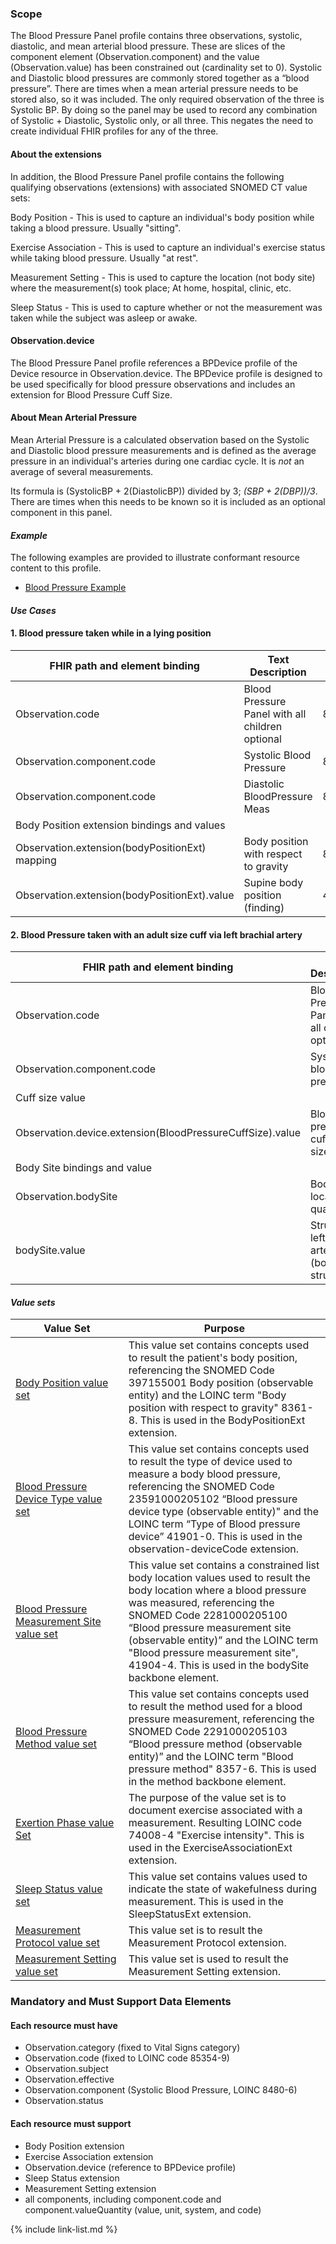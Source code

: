 ### Scope

The Blood Pressure Panel profile contains three observations, systolic, diastolic, and mean arterial blood pressure. These are slices of the component element (Observation.component) and the value (Observation.value) has been constrained out (cardinality set to 0).  Systolic and Diastolic blood pressures are commonly stored together as a “blood pressure”. There are times when a mean arterial pressure needs to be stored also, so it was included.  The only required observation of the three is Systolic BP.  By doing so the panel may be used to record any combination of Systolic + Diastolic, Systolic only, or all three.  This negates the need to create individual FHIR profiles for any of the three.

#### About the extensions

In addition, the Blood Pressure Panel profile contains the following qualifying observations (extensions) with associated SNOMED CT value sets:

Body Position - This is used to capture an individual's body position while taking a blood pressure.  Usually "sitting".

Exercise Association - This is used to capture an individual's exercise status while taking blood pressure.  Usually "at rest".

Measurement Setting - This is used to capture the location (not body site) where the measurement(s) took place; At home, hospital, clinic, etc.

Sleep Status - This is used to capture whether or not the measurement was taken while the subject was asleep or awake.

#### Observation.device

The Blood Pressure Panel profile references a BPDevice profile of the Device resource in Observation.device.  The BPDevice profile is designed to be used specifically for blood pressure observations and includes an extension for Blood Pressure Cuff Size.

#### About Mean Arterial Pressure

Mean Arterial Pressure is a calculated observation based on the Systolic and Diastolic blood pressure measurements and is defined as the average pressure in an individual's arteries during one cardiac cycle.  It is *not* an average of several measurements.

Its formula is (SystolicBP + 2(DiastolicBP)) divided by 3; *(SBP + 2(DBP))/3*.   There are times when this needs to be known so it is included as an optional component in this panel.

#### *Example*

The following examples are provided to illustrate conformant resource content to this profile.

- [Blood Pressure Example](Observation-BloodPressurePanel-example.html)

#### *Use Cases*

<div>
	<h4>1.	Blood pressure taken while in a lying position</h4>
	<table class="grid">
		<thead>
			<tr>
			  <th width="20%">FHIR path and element binding</th>
			  <th width="40%">Text Description</th>
			  <th width="20%">Code</th>
			  <th width="20%">Terminology</th>
			</tr>
		</thead>
		<tbody>
			<tr>
			  <td>Observation.code</td>
			  <td>Blood Pressure Panel with all children optional</td>
			  <td>85354-9</td>
			  <td>LOINC</td>
			</tr>
			<tr>
			  <td>Observation.component.code</td>
			  <td>Systolic Blood Pressure</td>
			  <td>8480-6</td>
			  <td>LOINC</td>
			</tr>
			<tr>
			  <td>Observation.component.code</td>
			  <td>Diastolic BloodPressure Meas</td>
			  <td>8462-4</td>
			  <td>LOINC</td>
			</tr>
			<tr>
			  <td colspan="4">Body Position extension bindings and values</td>
			</tr>
			<tr>
			  <td>Observation.extension(bodyPositionExt) mapping</td>
			  <td>Body position with respect to gravity</td>
			  <td>8361-8</td>
			  <td>LOINC</td>
			</tr>
			<tr>
			  <td>Observation.extension(bodyPositionExt).value</td>
			  <td>Supine body position (finding) </td>
			  <td>40199007</td>
			  <td>SNOMED CT</td>
			</tr>
		</tbody>
	</table>
</div>

<div>
	<h4>2.  Blood Pressure taken with an adult size cuff via left brachial artery</h4>
	<table class="grid">
		<thead>
			<tr>
			  <th width="20%">FHIR path and element binding</th>
			  <th width="40%">Text Description</th>
			  <th width="20%">Code</th>
			  <th width="20%">Terminology</th>
			</tr>
		</thead>
		<tbody>
			<tr>
			  <td>Observation.code</td>
			  <td>Blood Pressure Panel with all children optional</td>
			  <td>85354-9</td>
			  <td>LOINC</td>
			</tr>
			<tr>
			  <td>Observation.component.code</td>
			  <td>Systolic blood pressure</td>
			  <td>8480-6</td>
			  <td>LOINC</td>
			</tr>
			<tr>
			  <td colspan="4">Cuff size value</td>
			</tr>
			<tr>
			  <td>Observation.device.extension(BloodPressureCuffSize).value</td>
			  <td>Blood pressure cuff, adult size large</td>
			  <td>720738005</td>
			  <td>SNOMED CT</td>
			</tr>
			<tr>
			  <td colspan="4">Body Site bindings and value</td>
			</tr>
			<tr>
			  <td>Observation.bodySite</td>
			  <td>Body location qualifier</td>
			  <td>39112-8</td>
			  <td>LOINC</td>
			</tr>
			<tr>
			  <td>bodySite.value</td>
			  <td>Structure of left brachial artery (body structure)</td>
			  <td>723961002</td>
			  <td>SNOMED CT</td>
			</tr>
		</tbody>
	</table>
</div>


#### ***Value sets***

<div>
	<table class="grid">
		<thead>
			<tr>
			  <th width="20%">Value Set</th>
			  <th width="40%">Purpose</th>
			</tr>
		</thead>
		<tbody>
			<tr>
			  <td><a href="ValueSet-bodyPositionVS.html">Body Position value set</a></td>
			  <td>This value set contains concepts used to result the patient's body position, referencing the SNOMED Code 397155001 Body position (observable entity) and the LOINC term "Body position with respect to gravity" 8361-8. This is used in the BodyPositionExt extension.</td>
			</tr>
			<tr>
			  <td><a href="ValueSet-bpMeasDeviceVS.html">Blood Pressure Device Type value set</a></td>
			  <td>This value set contains concepts used to result the type of device used to measure a body blood pressure, referencing the SNOMED Code 23591000205102 “Blood pressure device type (observable entity)" and the LOINC term “Type of Blood pressure device” 41901-0.  This is used in the observation-deviceCode extension.</td>
			</tr>
			<tr>
			  <td><a href="ValueSet-bpmeasbodylocationprecoord.html">Blood Pressure Measurement Site value set</a></td>
			  <td>This value set contains a constrained list body location values used to result the body location where a blood pressure was measured, referencing the SNOMED Code 2281000205100 “Blood pressure measurement site (observable entity)” and the LOINC term "Blood pressure measurement site", 41904-4.  This is used in the bodySite backbone element.</td>
			</tr>
			<tr>
			  <td><a href="ValueSet-bpMeasMethodVS.html">Blood Pressure Method value set</a></td>
			  <td>This value set contains concepts used to result the method used for a blood pressure measurement, referencing the SNOMED Code 2291000205103 “Blood pressure method (observable entity)” and the LOINC term "Blood pressure method" 8357-6.  This is used in the method backbone element.</td>
			</tr>
			<tr>
			  <td><a href="ValueSet-exertionPhaseVS.html">Exertion Phase value Set</a></td>
			  <td>The purpose of the value set is to document exercise associated with a measurement. Resulting LOINC code 74008-4 "Exercise intensity".  This is used in the ExerciseAssociationExt extension.</td>
			</tr>
			<tr>
			  <td><a href="ValueSet-sleepStatusVS.html">Sleep Status value set</a></td>
			  <td>This value set contains values used to indicate the state of wakefulness during measurement.  This is used in the SleepStatusExt extension.</td>
			</tr>
			<tr>
			  <td><a href="ValueSet-MeasurementProtocolVS.html">Measurement Protocol value set</a></td>
			  <td>This value set is to result the Measurement Protocol extension.</td>
			</tr>
			<tr>
			  <td><a href="ValueSet-MeasSettingVS.html">Measurement Setting value set</a></td>
			  <td>This value set is used to result the Measurement Setting extension.</td>
			</tr>
		</tbody>
	</table>
</div>


### Mandatory and Must Support Data Elements

#### Each resource must have

- Observation.category (fixed to Vital Signs category)
- Observation.code (fixed to LOINC code 85354-9)
- Observation.subject
- Observation.effective
- Observation.component (Systolic Blood Pressure, LOINC 8480-6)
- Observation.status

#### Each resource must support

- Body Position extension
- Exercise Association extension
- Observation.device (reference to BPDevice profile)
- Sleep Status extension
- Measurement Setting extension
- all components, including component.code and component.valueQuantity (value, unit, system, and code) 

{% include link-list.md %}
